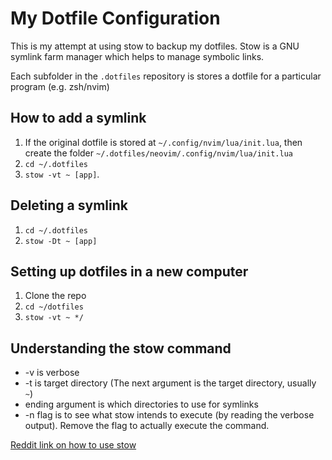 # My Dotfile Configuration

This is my attempt at using stow to backup my dotfiles. Stow is a GNU symlink farm manager which helps to manage symbolic links.

Each subfolder in the `.dotfiles` repository is stores a dotfile for a particular program (e.g. zsh/nvim)

## How to add a symlink 
1. If the original dotfile is stored at `~/.config/nvim/lua/init.lua`, then create the folder `~/.dotfiles/neovim/.config/nvim/lua/init.lua`
2. `cd ~/.dotfiles`
3. `stow -vt ~ [app]`.

## Deleting a symlink
1. `cd ~/.dotfiles`
2. `stow -Dt ~ [app]`

## Setting up dotfiles in a new computer
1. Clone the repo
2. `cd ~/dotfiles`
3. `stow -vt ~ */`

## Understanding the stow command
- -v is verbose
- -t is target directory (The next argument is the target directory, usually `~`)
- ending argument is which directories to use for symlinks
- -n flag is to see what stow intends to execute (by reading the verbose output).  Remove the flag to actually execute the command.


[Reddit link on how to use stow](https://www.reddit.com/r/neovim/comments/z0zvfb/protip_how_to_back_up_all_dotfiles/)

